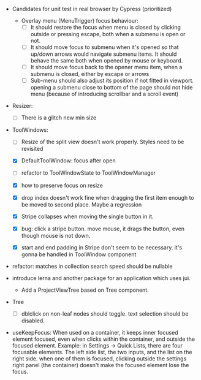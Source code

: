 - Candidates for unit test in real browser by Cypress (prioritized)
  - Overlay menu (MenuTrigger) focus behaviour:
    - [ ] It should restore the focus when menu is closed by clicking outside or pressing escape, both when a submenu is open or not.
    - [ ] It should move focus to submenu when it's opened so that up/down arrows would navigate submenu items. 
      It should behave the same both when opened by mouse or keyboard.
    - [ ] It should move focus back to the opener menu item, when a submenu is closed, either by escape or arrows
    - [ ] Sub-menu should also adjust its position if not fitted in viewport. opening a submenu close to bottom of the 
          page should not hide menu (because of introducing scrollbar and a scroll event)

- Resizer:
  - [ ] There is a glitch new min size
  
- ToolWindows:
  - [ ] Resize of the split view doesn't work properly. Styles need to be revisited
  - [x] DefaultToolWindow: focus after open
  - [ ] refactor to ToolWindowState to ToolWindowManager
  - [x] how to preserve focus on resize
  - [x] drop index doesn't work fine when dragging the first item enough to 
    be moved to second place. Maybe a regression
  - [x] Stripe collapses when moving the single button in it.
  - [x] bug: click a stripe button. move mouse, it drags the button, even though mouse is not down.
  - [x] start and end padding in Stripe don't seem to be necessary. it's gonna be handled in 
    ToolWindow component


- refactor: matches in collection search speed should be nullable   
- introduce lerna and another package for an application which uses jui.
  - Add a ProjectViewTree based on Tree component.

- Tree
  - [ ] dblclick on non-leaf nodes should toggle. text selection should be disabled.
- useKeepFocus: When used on a container, it keeps inner focused element focused, even when 
  clicks within the container, and outside the focused element.
  Example: in Settings -> Quick Lists, there are four focusable elements. The left side list,
  the two inputs, and the list on the right side. when one of them is focused, clicking outside
  the settings right panel (the container) doesn't make the focused element lose the focus.
